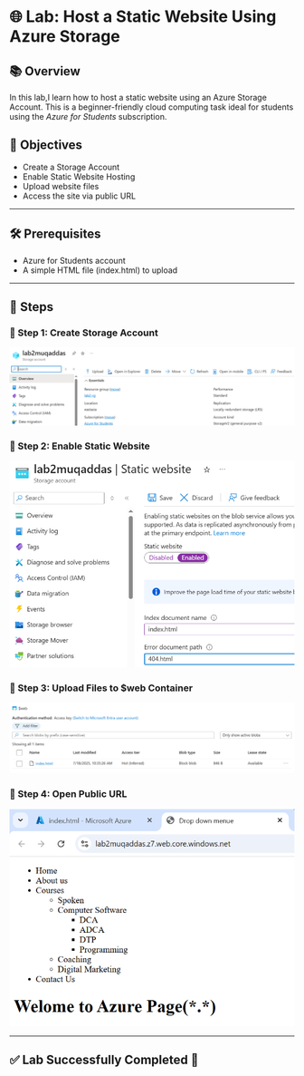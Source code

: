 # 🌐 Lab: Host a Static Website Using Azure Storage

## 📚 Overview

In this lab,I learn how to host a static website using an Azure Storage Account. This is a beginner-friendly cloud computing task ideal for students using the *Azure for Students* subscription.



## 🎯 Objectives
- Create a Storage Account
- Enable Static Website Hosting
- Upload website files
- Access the site via public URL

---
## 🛠 Prerequisites

- Azure for Students account
- A simple HTML file (index.html) to upload

---

## 🔧 Steps

### 📌 Step 1: Create Storage Account  
![1](1_create_storage_account.png)

### 📌 Step 2: Enable Static Website  
![2](2_enable_static_website.png)

### 📌 Step 3: Upload Files to $web Container  
![3](3_upload_files.png)

### 📌 Step 4: Open Public URL  
![4](4_live_website.png)

---

## ✅ Lab Successfully Completed 🎉
